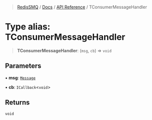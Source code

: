 >[RedisSMQ](../../../README.md) / [Docs](../../README.md) / [API Reference](../README.md) / TConsumerMessageHandler

# Type alias: TConsumerMessageHandler

> **TConsumerMessageHandler**: (`msg`, `cb`) => `void`

## Parameters

▪ **msg**: [`Message`](../classes/Message.md)

▪ **cb**: `ICallback`<`void`>

## Returns

`void`

